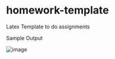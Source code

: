 # homework-template
Latex Template to do assignments


Sample Output

![image](https://user-images.githubusercontent.com/2989912/188064033-30f6b5b8-e08b-4c9b-a792-ce7a3d9b3868.png)
